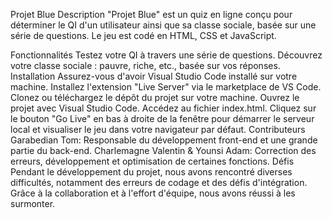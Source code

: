 Projet Blue
Description
"Projet Blue" est un quiz en ligne conçu pour déterminer le QI d'un utilisateur ainsi que sa classe sociale, basée sur une série de questions. Le jeu est codé en HTML, CSS et JavaScript.

Fonctionnalités
Testez votre QI à travers une série de questions.
Découvrez votre classe sociale : pauvre, riche, etc., basée sur vos réponses.
Installation
Assurez-vous d'avoir Visual Studio Code installé sur votre machine.
Installez l'extension "Live Server" via le marketplace de VS Code.
Clonez ou téléchargez le dépôt du projet sur votre machine.
Ouvrez le projet avec Visual Studio Code.
Accédez au fichier index.html.
Cliquez sur le bouton "Go Live" en bas à droite de la fenêtre pour démarrer le serveur local et visualiser le jeu dans votre navigateur par défaut.
Contributeurs
Garabedian Tom: Responsable du développement front-end et une grande partie du back-end.
Charlemagne Valentin & Younsi Adam: Correction des erreurs, développement et optimisation de certaines fonctions.
Défis
Pendant le développement du projet, nous avons rencontré diverses difficultés, notamment des erreurs de codage et des défis d'intégration. Grâce à la collaboration et à l'effort d'équipe, nous avons réussi à les surmonter.

